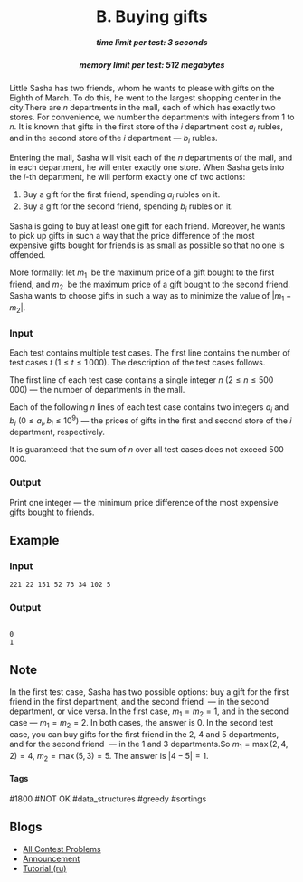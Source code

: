 <h1 style='text-align: center;'> B. Buying gifts</h1>

<h5 style='text-align: center;'>time limit per test: 3 seconds</h5>
<h5 style='text-align: center;'>memory limit per test: 512 megabytes</h5>

 Little Sasha has two friends, whom he wants to please with gifts on the Eighth of March. To do this, he went to the largest shopping center in the city.There are $n$ departments in the mall, each of which has exactly two stores. For convenience, we number the departments with integers from $1$ to $n$. It is known that gifts in the first store of the $i$ department cost $a_i$ rubles, and in the second store of the $i$ department — $b_i$ rubles.

Entering the mall, Sasha will visit each of the $n$ departments of the mall, and in each department, he will enter exactly one store. When Sasha gets into the $i$-th department, he will perform exactly one of two actions:

1. Buy a gift for the first friend, spending $a_i$ rubles on it.
2. Buy a gift for the second friend, spending $b_i$ rubles on it.

Sasha is going to buy at least one gift for each friend. Moreover, he wants to pick up gifts in such a way that the price difference of the most expensive gifts bought for friends is as small as possible so that no one is offended.

More formally: let $m_1$  be the maximum price of a gift bought to the first friend, and $m_2$  be the maximum price of a gift bought to the second friend. Sasha wants to choose gifts in such a way as to minimize the value of $\lvert m_1 - m_2 \rvert$. 

### Input

Each test contains multiple test cases. The first line contains the number of test cases $t$ ($1 \le t \le 1\,000$). The description of the test cases follows.

The first line of each test case contains a single integer $n$ ($2 \le n \le 500\,000$) — the number of departments in the mall.

Each of the following $n$ lines of each test case contains two integers $a_i$ and $b_i$ ($0 \le a_i, b_i \le 10^9$) — the prices of gifts in the first and second store of the $i$ department, respectively.

It is guaranteed that the sum of $n$ over all test cases does not exceed $500\,000$. 

### Output

Print one integer — the minimum price difference of the most expensive gifts bought to friends. 

## Example

 

### Input


```text
221 22 151 52 73 34 102 5
```
### Output

```text

0
1

```
 
## Note

In the first test case, Sasha has two possible options: buy a gift for the first friend in the first department, and the second friend  — in the second department, or vice versa. In the first case, $m_1 = m_2 = 1$, and in the second case — $m_1 = m_2 = 2$. In both cases, the answer is $0$. In the second test case, you can buy gifts for the first friend in the $2$, $4$ and $5$ departments, and for the second friend  — in the $1$ and $3$ departments.So $m_1 = \max(2, 4, 2) = 4$, $m_2 = \max(5, 3) = 5$. The answer is $\lvert 4 - 5 \rvert = 1$. 



#### Tags 

#1800 #NOT OK #data_structures #greedy #sortings 

## Blogs
- [All Contest Problems](../Codeforces_Round_857_(Div._1).md)
- [Announcement](../blogs/Announcement.md)
- [Tutorial (ru)](../blogs/Tutorial_(ru).md)
